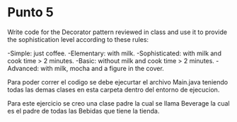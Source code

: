 # Punto 5
Write code for the Decorator pattern reviewed in class and use it to provide the sophistication level according to these rules:

-Simple: just coffee.
-Elementary: with milk.
-Sophisticated: with milk and cook time > 2 minutes.
-Basic: without milk and cook time > 2 minutes.
-Advanced: with milk, mocha and a figure in the cover.

Para poder correr el codigo se debe ejecurtar el archivo Main.java teniendo todas las demas clases en esta carpeta dentro del entorno de ejecucion.

Para este ejercicio se creo una clase padre la cual se llama Beverage la cual es el padre de todas las Bebidas que tiene la tienda.

